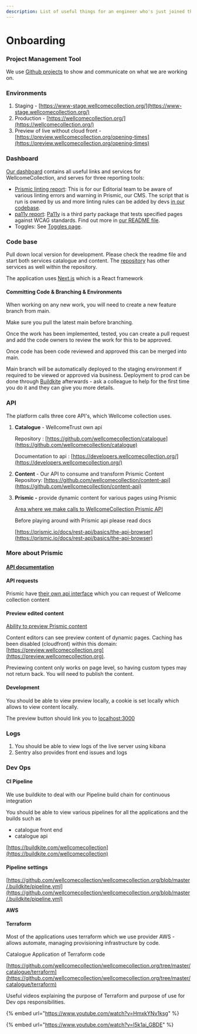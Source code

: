 ```yaml
---
description: List of useful things for an engineer who's just joined the team - Welcome!
---
```


# Onboarding

### Project Management Tool

We use [Github projects](https://github.com/orgs/wellcomecollection/projects) to show and communicate on what we are working on.

### Environments

1. Staging - [https://www-stage.wellcomecollection.org/](https://www-stage.wellcomecollection.org/)
2. Production - [https://wellcomecollection.org/](https://wellcomecollection.org/)
3. Preview of live without cloud front - [https://preview.wellcomecollection.org/opening-times](https://preview.wellcomecollection.org/opening-times)

### Dashboard

[Our dashboard](https://dash.wellcomecollection.org/) contains all useful links and services for WellcomeCollection, and serves for three reporting tools:

* [Prismic linting report](https://dash.wellcomecollection.org/prismic-linting/): This is for our Editorial team to be aware of various linting errors and warning in Prismic, our CMS. The script that is run is owned by us and more linting rules can be added by devs [in our codebase](https://github.com/wellcomecollection/wellcomecollection.org/blob/main/prismic-model/lintPrismicData.ts).
* [pa11y report](https://dash.wellcomecollection.org/pa11y): [Pa11y](https://pa11y.org/) is a third party package that tests specified pages against WCAG standards. Find out more in [our README file](https://github.com/wellcomecollection/wellcomecollection.org/tree/main/pa11y).
* Toggles: See [Toggles page](broken-reference).

### Code base

Pull down local version for development. Please check the readme file and start both services catalogue and content. The [repository](front-end/urls-on-wellcomecollection.org.md) has other services as well within the repository.

The application uses [Next.js](https://nextjs.org/) which is a React framework

#### Committing Code & Branching & Environments

When working on any new work, you will need to create a new feature branch from main.

Make sure you pull the latest main before branching.

Once the work has been implemented, tested, you can create a pull request and add the code owners to review the work for this to be approved.

Once code has been code reviewed and approved this can be merged into main.

Main branch will be automatically deployed to the staging environment if required to be viewed or approved via business. Deployment to prod can be done through [Buildkite](https://buildkite.com/wellcomecollection) afterwards - ask a colleague  to help for the first time you do it and they can give you more details.

### API

The platform calls three core API's, which Wellcome collection uses.

1.  **Catalogue** - WellcomeTrust own api

    Repository : [https://github.com/wellcomecollection/catalogue](https://github.com/wellcomecollection/catalogue)

    Documentation to api : [https://developers.wellcomecollection.org/](https://developers.wellcomecollection.org/)
2. **Content** - Our API to consume and transform Prismic Content\
   Repository: [https://github.com/wellcomecollection/content-api](https://github.com/wellcomecollection/content-api)
3.  **Prismic -** provide dynamic content for various pages using Prismic

    [Area where we make calls to WellcomeCollection Prismic API](https://github.com/wellcomecollection/wellcomecollection.org/tree/master/common/services/prismic)

    Before playing around with Prismic api please read docs

    [https://prismic.io/docs/rest-api/basics/the-api-browser](https://prismic.io/docs/rest-api/basics/the-api-browser)

### More about Prismic

#### [**API documentation**](https://prismic.io/docs/setup-vanilla-javascript)

#### **API requests**

Prismic have [their own api interface](https://wellcomecollection.prismic.io/api) which you can request of Wellcome collection content

#### **Preview edited content**

[Ability to preview Prismic content](https://prismic.io/docs/rest-api/beyond-the-api/the-preview-feature)

Content editors can see preview content of dynamic pages. Caching has been disabled (cloudfront) within this domain: [https://preview.wellcomecollection.org](https://preview.wellcomecollection.org).

Previewing content only works on page level, so having custom types may not return back. You will need to publish the content.

#### **Development**

You should be able to view preview locally, a cookie is set locally which allows to view content locally.

The preview button should link you to [localhost:3000](http://localhost:3000)

### Logs

1. You should be able to view logs of the live server using kibana
2. Sentry also provides front end issues and logs

### Dev Ops

#### **CI Pipeline**

We use buildkite to deal with our Pipeline build chain for continuous integration

You should be able to view various pipelines for all the applications and the builds such as

* catalogue front end
* catalogue api

[https://buildkite.com/wellcomecollection](https://buildkite.com/wellcomecollection)

#### P**ipeline settings**

[https://github.com/wellcomecollection/wellcomecollection.org/blob/master/.buildkite/pipeline.yml](https://github.com/wellcomecollection/wellcomecollection.org/blob/master/.buildkite/pipeline.yml)

**AWS**

#### **Terraform**

Most of the applications uses terraform which we use provider AWS - allows automate, managing provisioning infrastructure by code.

Catalogue Application of Terraform code

[https://github.com/wellcomecollection/wellcomecollection.org/tree/master/catalogue/terraform](https://github.com/wellcomecollection/wellcomecollection.org/tree/master/catalogue/terraform)

Useful videos explaining the purpose of Terraform and purpose of use for Dev ops responsibilities.

{% embed url="https://www.youtube.com/watch?v=HmxkYNv1ksg" %}

{% embed url="https://www.youtube.com/watch?v=l5k1ai_GBDE" %}
